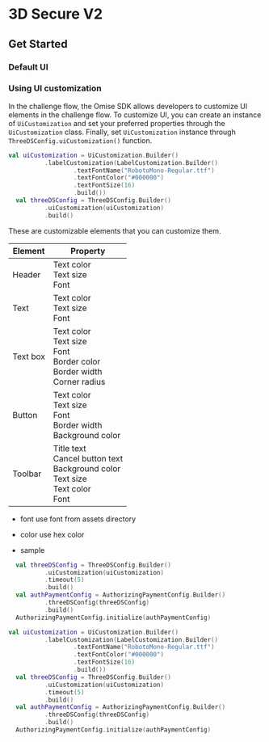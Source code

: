 # 3D Secure V2

## Get Started


### Default UI


### Using UI customization

In the challenge flow, the Omise SDK allows developers to customize UI elements in the challenge flow. To customize UI, you can create an instance of `UiCustomization` and set your preferred properties through the `UiCustomization` class. Finally, set `UiCustomization` instance through `ThreeDSConfig.uiCustomization()` function.

```kotlin
val uiCustomization = UiCustomization.Builder()
          .labelCustomization(LabelCustomization.Builder()
                  .textFontName("RobotoMono-Regular.ttf")
                  .textFontColor("#000000")
                  .textFontSize(16)
                  .build())
  val threeDSConfig = ThreeDSConfig.Builder()
          .uiCustomization(uiCustomization)
          .build()
```

These are customizable elements that you can customize them.

| Element | Property |
|---|---|
| Header | Text color<br/>Text size<br/>Font |
| Text | Text color<br/>Text size<br/>Font |
| Text box | Text color<br/>Text size<br/>Font<br/>Border color<br/>Border width<br/>Corner radius |
| Button | Text color<br/>Text size<br/>Font<br/>Border width<br/>Background color |
| Toolbar | Title text<br/>Cancel button text<br/>Background color<br/>Text size<br/>Text color<br/>Font |

- font use font from assets directory
- color use hex color

- sample

```kotlin
  val threeDSConfig = ThreeDSConfig.Builder()
          .uiCustomization(uiCustomization)
          .timeout(5)
          .build()
  val authPaymentConfig = AuthorizingPaymentConfig.Builder()
          .threeDSConfig(threeDSConfig)
          .build()
  AuthorizingPaymentConfig.initialize(authPaymentConfig)
```

```kotlin
val uiCustomization = UiCustomization.Builder()
          .labelCustomization(LabelCustomization.Builder()
                  .textFontName("RobotoMono-Regular.ttf")
                  .textFontColor("#000000")
                  .textFontSize(16)
                  .build())
  val threeDSConfig = ThreeDSConfig.Builder()
          .uiCustomization(uiCustomization)
          .timeout(5)
          .build()
  val authPaymentConfig = AuthorizingPaymentConfig.Builder()
          .threeDSConfig(threeDSConfig)
          .build()
  AuthorizingPaymentConfig.initialize(authPaymentConfig)
```